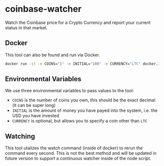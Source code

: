 # coinbase-watcher
Watch the Coinbase price for a Crypto Currency and report your current status in that market.

## Docker

This tool can also be found and run via Docker.
``` bash
docker run -it -e COINS="1" -e INITIAL="100" -e CURRENCY="LTC" docker.io/alexbbt/coinbase-watcher
```

## Environmental Variables

We use three environmental variables to pass values to the tool:

- `COINS` is the number of coins you own, this should be the exact decimal (it can be super long)
- `INITIAL` is the amount of money you have payed into the system, i.e. the USD you have invested
- `CURRENCY` is optional, but allows you to specify a coin other than `LTC`

## Watching

This tool utalizes the watch command (inside of docker) to rerun the command every second. This is not the best method and will be updated in future version to support a continuous watcher inside of the node script.
